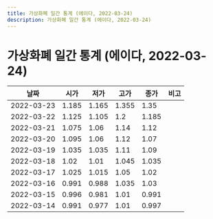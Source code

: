 ```yaml
---
title: 가상화폐 일간 통계 (에이다, 2022-03-24)
description: 가상화폐 일간 통계 (에이다, 2022-03-24)
---
```


가상화폐 일간 통계 (에이다, 2022-03-24)
===

|날짜|시가|저가|고가|종가|비고|
|--|--|--|--|--|--|
|2022-03-23|1.185|1.165|1.355|1.35|    |
|2022-03-22|1.125|1.105|1.2|1.185|    |
|2022-03-21|1.075|1.06|1.14|1.12|    |
|2022-03-20|1.095|1.06|1.12|1.07|    |
|2022-03-19|1.035|1.035|1.11|1.09|    |
|2022-03-18|1.02|1.01|1.045|1.035|    |
|2022-03-17|1.025|1.015|1.05|1.02|    |
|2022-03-16|0.991|0.988|1.035|1.03|    |
|2022-03-15|0.996|0.981|1.01|0.991|    |
|2022-03-14|0.991|0.977|1.01|0.997|    |
